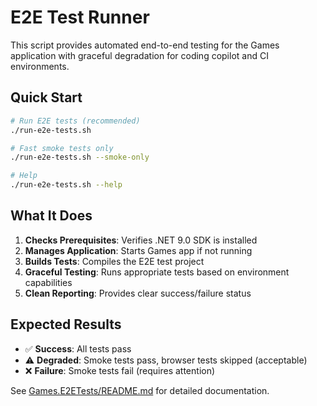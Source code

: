 # E2E Test Runner

This script provides automated end-to-end testing for the Games application with graceful degradation for coding copilot and CI environments.

## Quick Start

```bash
# Run E2E tests (recommended)
./run-e2e-tests.sh

# Fast smoke tests only
./run-e2e-tests.sh --smoke-only

# Help
./run-e2e-tests.sh --help
```

## What It Does

1. **Checks Prerequisites**: Verifies .NET 9.0 SDK is installed
2. **Manages Application**: Starts Games app if not running
3. **Builds Tests**: Compiles the E2E test project
4. **Graceful Testing**: Runs appropriate tests based on environment capabilities
5. **Clean Reporting**: Provides clear success/failure status

## Expected Results

- ✅ **Success**: All tests pass
- ⚠️ **Degraded**: Smoke tests pass, browser tests skipped (acceptable)
- ❌ **Failure**: Smoke tests fail (requires attention)

See [Games.E2ETests/README.md](Games.E2ETests/README.md) for detailed documentation.